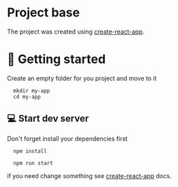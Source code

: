 # Project base

The project was created using [create-react-app](https://github.com/facebook/create-react-app).

# 👋 Getting started

Create an empty folder for you project and move to it

```
  mkdir my-app
  cd my-app
```


## 💻 Start dev server

Don't forget install your dependencies first

```
  npm install
```

```
  npm run start
```

if you need change something see [create-react-app](https://github.com/facebook/create-react-app) docs.
